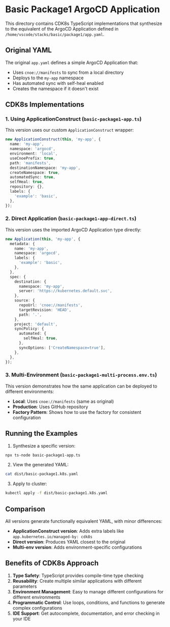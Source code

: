 # Basic Package1 ArgoCD Application

This directory contains CDK8s TypeScript implementations that synthesize to the equivalent of the ArgoCD Application defined in `/home/vscode/stacks/basic/package1/app.yaml`.

## Original YAML

The original `app.yaml` defines a simple ArgoCD Application that:
- Uses `cnoe://manifests` to sync from a local directory
- Deploys to the `my-app` namespace
- Has automated sync with self-heal enabled
- Creates the namespace if it doesn't exist

## CDK8s Implementations

### 1. Using ApplicationConstruct (`basic-package1-app.ts`)

This version uses our custom `ApplicationConstruct` wrapper:

```typescript
new ApplicationConstruct(this, 'my-app', {
  name: 'my-app',
  namespace: 'argocd',
  environment: 'local',
  useCnoePrefix: true,
  path: 'manifests',
  destinationNamespace: 'my-app',
  createNamespace: true,
  automatedSync: true,
  selfHeal: true,
  repository: {},
  labels: {
    'example': 'basic',
  },
});
```

### 2. Direct Application (`basic-package1-app-direct.ts`)

This version uses the imported ArgoCD Application type directly:

```typescript
new Application(this, 'my-app', {
  metadata: {
    name: 'my-app',
    namespace: 'argocd',
    labels: {
      'example': 'basic',
    },
  },
  spec: {
    destination: {
      namespace: 'my-app',
      server: 'https://kubernetes.default.svc',
    },
    source: {
      repoUrl: 'cnoe://manifests',
      targetRevision: 'HEAD',
      path: '.',
    },
    project: 'default',
    syncPolicy: {
      automated: {
        selfHeal: true,
      },
      syncOptions: ['CreateNamespace=true'],
    },
  },
});
```

### 3. Multi-Environment (`basic-package1-multi-process.env.ts`)

This version demonstrates how the same application can be deployed to different environments:

- **Local**: Uses `cnoe://manifests` (same as original)
- **Production**: Uses GitHub repository
- **Factory Pattern**: Shows how to use the factory for consistent configuration

## Running the Examples

1. Synthesize a specific version:
```bash
npx ts-node basic-package1-app.ts
```

2. View the generated YAML:
```bash
cat dist/basic-package1.k8s.yaml
```

3. Apply to cluster:
```bash
kubectl apply -f dist/basic-package1.k8s.yaml
```

## Comparison

All versions generate functionally equivalent YAML, with minor differences:

- **ApplicationConstruct version**: Adds extra labels like `app.kubernetes.io/managed-by: cdk8s`
- **Direct version**: Produces YAML closest to the original
- **Multi-env version**: Adds environment-specific configurations

## Benefits of CDK8s Approach

1. **Type Safety**: TypeScript provides compile-time type checking
2. **Reusability**: Create multiple similar applications with different parameters
3. **Environment Management**: Easy to manage different configurations for different environments
4. **Programmatic Control**: Use loops, conditions, and functions to generate complex configurations
5. **IDE Support**: Get autocomplete, documentation, and error checking in your IDE